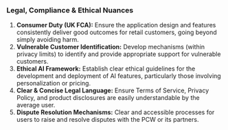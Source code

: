### Legal, Compliance & Ethical Nuances

1.  **Consumer Duty (UK FCA):** Ensure the application design and features consistently deliver good outcomes for retail customers, going beyond simply avoiding harm.
2.  **Vulnerable Customer Identification:** Develop mechanisms (within privacy limits) to identify and provide appropriate support for vulnerable customers.
3.  **Ethical AI Framework:** Establish clear ethical guidelines for the development and deployment of AI features, particularly those involving personalization or pricing.
4.  **Clear & Concise Legal Language:** Ensure Terms of Service, Privacy Policy, and product disclosures are easily understandable by the average user.
5.  **Dispute Resolution Mechanisms:** Clear and accessible processes for users to raise and resolve disputes with the PCW or its partners.